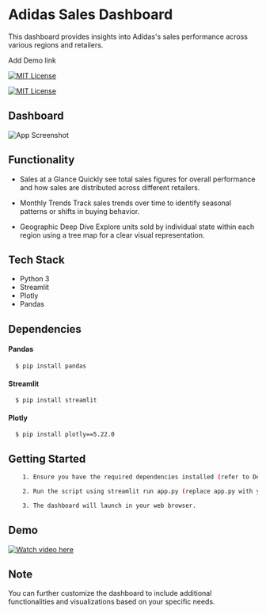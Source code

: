 
# Adidas Sales Dashboard

This dashboard provides insights into Adidas's sales performance across various regions and retailers.

Add Demo link


[![MIT License](https://img.shields.io/badge/License-MIT-green.svg)](https://choosealicense.com/licenses/mit/)

[![MIT License](https://img.shields.io/pypi/pyversions/streamlit)](https://choosealicense.com/licenses/mit/)
## Dashboard

![App Screenshot](https://via.placeholder.com/468x300?text=App+Screenshot+Here)


## Functionality

- Sales at a Glance
Quickly see total sales figures for overall performance and how sales are distributed across different retailers.

- Monthly Trends
Track sales trends over time to identify seasonal patterns or shifts in buying behavior.

- Geographic Deep Dive
Explore units sold by individual state within each region using a tree map for a clear visual representation.
## Tech Stack

- Python 3
- Streamlit
- Plotly
- Pandas
## Dependencies

#### Pandas

```
  $ pip install pandas
```

#### Streamlit

```
  $ pip install streamlit
```

#### Plotly

```
  $ pip install plotly==5.22.0
```
## Getting Started


```bash
    1. Ensure you have the required dependencies installed (refer to Dependencies section).

    2. Run the script using streamlit run app.py (replace app.py with your actual file name).

    3. The dashboard will launch in your web browser.
```
    
## Demo

[![Watch video here](https://img.youtube.com/vi/<tY7giXeRafM>/maxresdefault.jpg)](https://www.youtube.com/watch?v=<tY7giXeRafM>)

## Note

You can further customize the dashboard to include additional functionalities and visualizations based on your specific needs.
